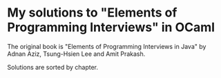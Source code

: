 # My solutions to "Elements of Programming Interviews" in OCaml
The original book is "Elements of Programming Interviews in Java" by Adnan Aziz, Tsung-Hsien Lee and Amit Prakash.

Solutions are sorted by chapter.
